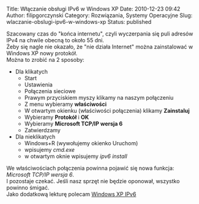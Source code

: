 Title: Włączanie obsługi IPv6 w Windows XP
Date: 2010-12-23 09:42
Author: filipgorczynski
Category: Rozwiązania, Systemy Operacyjne
Slug: wlaczanie-obslugi-ipv6-w-windows-xp
Status: published

Szacowany czas do "końca internetu", czyli wyczerpania się puli adresów IPv4 na chwile obecną to około 55 dni.  
Żeby się nagle nie okazało, że "nie działa Internet" można zainstalować w Windows XP nowy protokół.  
Można to zrobić na 2 sposoby:

-   Dla klikatych
    -   Start
    -   Ustawienia
    -   Połączenia sieciowe
    -   Prawym przyciskiem myszy klikamy na naszym połączeniu
    -   Z menu wybieramy **właściwości**
    -   W otwartym okienku (właściwości połączenia) klikamy **Zainstaluj**
    -   Wybieramy **Protokół** i **OK**
    -   Wybieramy **Microsoft TCP/IP wersja 6**
    -   Zatwierdzamy
-   Dla nieklikatych
    -   Windows+R (wywołujemy okienko Uruchom)
    -   wpisujemy *cmd.exe*
    -   w otwartym oknie wpisujemy *ipv6 install*

We właściwościach połączenia powinna pojawić się nowa funkcja: *Microsoft TCP/IP wersja 6*.  
I pozostaje czekać. Jeśli nasz sprzęt nie będzie oponował, wszystko powinno śmigać.  
Jako dodatkową lekturę polecam [Windows XP IPv6](http://ipv6int.net/systems/windows_xp-ipv6.html)
